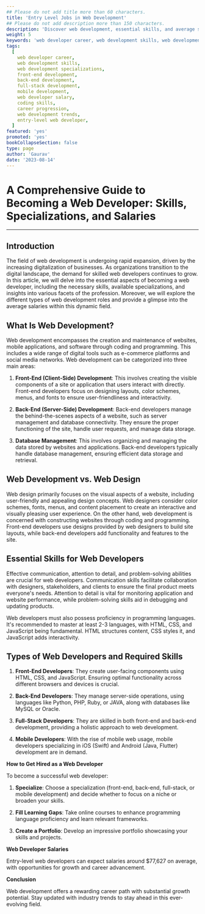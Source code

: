 ```yaml
---
## Please do not add title more than 60 characters.
title: 'Entry Level Jobs in Web Development'
## Please do not add description more than 150 characters.
description: 'Discover web development, essential skills, and average salaries in this comprehensive guide. Perfect for newcomers and those seeking career insights.'
weight: 5
keywords: 'web developer career, web development skills, web development specializations, front-end development, back-end development, full-stack development, mobile development, web developer salary, coding skills, career progression'
tags:
  [
    web developer career,
    web development skills,
    web development specializations,
    front-end development,
    back-end development,
    full-stack development,
    mobile development,
    web developer salary,
    coding skills,
    career progression,
    web development trends,
    entry-level web developer,
  ]
featured: 'yes'
promoted: 'yes'
bookCollapseSection: false
type: page
author: 'Gaurav'
date: '2023-08-14'
---
```


# A Comprehensive Guide to Becoming a Web Developer: Skills, Specializations, and Salaries

---

## Introduction

The field of web development is undergoing rapid expansion, driven by the increasing digitalization of businesses. As organizations transition to the digital landscape, the demand for skilled web developers continues to grow. In this article, we will delve into the essential aspects of becoming a web developer, including the necessary skills, available specializations, and insights into various facets of the profession. Moreover, we will explore the different types of web development roles and provide a glimpse into the average salaries within this dynamic field.

## What Is Web Development?

Web development encompasses the creation and maintenance of websites, mobile applications, and software through coding and programming. This includes a wide range of digital tools such as e-commerce platforms and social media networks. Web development can be categorized into three main areas:

1. **Front-End (Client-Side) Development**: This involves creating the visible components of a site or application that users interact with directly. Front-end developers focus on designing layouts, color schemes, menus, and fonts to ensure user-friendliness and interactivity.

2. **Back-End (Server-Side) Development**: Back-end developers manage the behind-the-scenes aspects of a website, such as server management and database connectivity. They ensure the proper functioning of the site, handle user requests, and manage data storage.

3. **Database Management**: This involves organizing and managing the data stored by websites and applications. Back-end developers typically handle database management, ensuring efficient data storage and retrieval.

## Web Development vs. Web Design

Web design primarily focuses on the visual aspects of a website, including user-friendly and appealing design concepts. Web designers consider color schemes, fonts, menus, and content placement to create an interactive and visually pleasing user experience. On the other hand, web development is concerned with constructing websites through coding and programming. Front-end developers use designs provided by web designers to build site layouts, while back-end developers add functionality and features to the site.

## Essential Skills for Web Developers

Effective communication, attention to detail, and problem-solving abilities are crucial for web developers. Communication skills facilitate collaboration with designers, stakeholders, and clients to ensure the final product meets everyone's needs. Attention to detail is vital for monitoring application and website performance, while problem-solving skills aid in debugging and updating products.

Web developers must also possess proficiency in programming languages. It's recommended to master at least 2-3 languages, with HTML, CSS, and JavaScript being fundamental. HTML structures content, CSS styles it, and JavaScript adds interactivity.

## Types of Web Developers and Required Skills

1. **Front-End Developers**: They create user-facing components using HTML, CSS, and JavaScript. Ensuring optimal functionality across different browsers and devices is crucial.

2. **Back-End Developers**: They manage server-side operations, using languages like Python, PHP, Ruby, or JAVA, along with databases like MySQL or Oracle.

3. **Full-Stack Developers**: They are skilled in both front-end and back-end development, providing a holistic approach to web development.

4. **Mobile Developers**: With the rise of mobile web usage, mobile developers specializing in iOS (Swift) and Android (Java, Flutter) development are in demand.

**How to Get Hired as a Web Developer**

To become a successful web developer:

1. **Specialize**: Choose a specialization (front-end, back-end, full-stack, or mobile development) and decide whether to focus on a niche or broaden your skills.

2. **Fill Learning Gaps**: Take online courses to enhance programming language proficiency and learn relevant frameworks.

3. **Create a Portfolio**: Develop an impressive portfolio showcasing your skills and projects.

**Web Developer Salaries**

Entry-level web developers can expect salaries around $77,627 on average, with opportunities for growth and career advancement.

**Conclusion**

Web development offers a rewarding career path with substantial growth potential. Stay updated with industry trends to stay ahead in this ever-evolving field.
